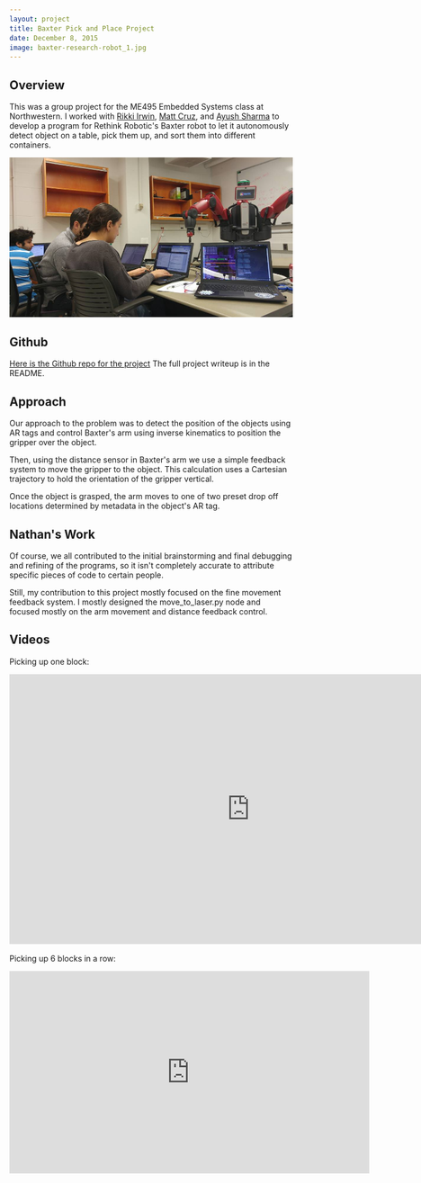 ```yaml
---
layout: project
title: Baxter Pick and Place Project
date: December 8, 2015
image: baxter-research-robot_1.jpg
---
```


## Overview
This was a group project for the ME495 Embedded Systems class at Northwestern. I worked with [Rikki Irwin](http://www.mccormick.northwestern.edu/robotics/meet-students/profiles-2015-2016/irwin-rikki.html), [Matt Cruz](http://www.mccormick.northwestern.edu/robotics/meet-students/profiles-2015-2016/cruz-matthew.html), and [Ayush Sharma](http://www.mccormick.northwestern.edu/robotics/meet-students/profiles-2015-2016/sharma-ayush.html) to develop a program for Rethink Robotic's Baxter robot to let it autonomously detect object on a table, pick them up, and sort them into different containers.

![Working on Baxter](/public/images/baxter_msr.jpg)

## Github
[Here is the Github repo for the project](https://github.com/ncorwin/baxter_pick_and_place.git) The full project writeup is in the README.

## Approach
Our approach to the problem was to detect the position of the objects using AR tags and control Baxter's arm using inverse kinematics to position the gripper over the object. 

Then, using the distance sensor in Baxter's arm we use a simple feedback system to move the gripper to the object. This calculation uses a Cartesian trajectory to hold the orientation of the gripper vertical. 

Once the object is grasped, the arm moves to one of two preset drop off  locations determined by metadata in the object's AR tag. 

## Nathan's Work
Of course, we all contributed to the initial brainstorming and final debugging and refining of the programs, so it isn't completely accurate to attribute specific pieces of code to certain people.

Still, my contribution to this project mostly focused on the fine movement feedback system. I mostly designed the move_to_laser.py node and focused mostly on the arm movement and distance feedback control. 



## Videos
Picking up one block:
<iframe width="854" height="480" src="https://www.youtube.com/embed/wu7xhpNeSyo" frameborder="0" allowfullscreen></iframe>

Picking up 6 blocks in a row:
<iframe width="640" height="360" src="https://www.youtube.com/embed/yLr9ckKPtjg" frameborder="0" allowfullscreen></iframe>